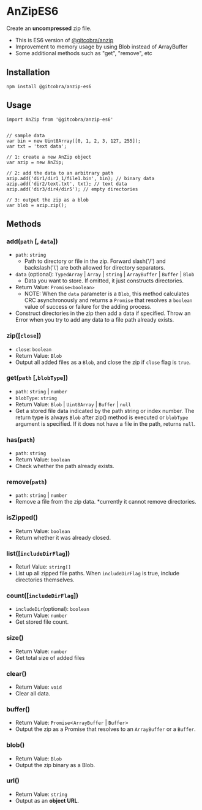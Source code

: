 # AnZipES6
Create an **uncompressed** zip file.
- This is ES6 version of [@gitcobra/anzip](https://github.com/gitcobra/AnZip.js)
- Improvement to memory usage by using Blob instead of ArrayBuffer
- Some additional methods such as "get", "remove", etc


## Installation

```
npm install @gitcobra/anzip-es6
```




## Usage
```
import AnZip from '@gitcobra/anzip-es6'


// sample data
var bin = new Uint8Array([0, 1, 2, 3, 127, 255]);
var txt = 'text data';

// 1: create a new AnZip object
var azip = new AnZip;

// 2: add the data to an arbitrary path
azip.add('dir1/dir1_1/file1.bin', bin); // binary data
azip.add('dir2/text.txt', txt); // text data
azip.add('dir3/dir4/dir5'); // empty directories

// 3: output the zip as a blob
var blob = azip.zip();
```


## Methods

### add(`path` [, `data`])
- `path`: `string`
  - Path to directory or file in the zip. Forward slash('/') and backslash('\\') are both allowed for directory separators.
- `data` (optional): `TypedArray` | `Array` | `string` | `ArrayBuffer` | `Buffer` | `Blob`
  - Data you want to store. If omitted, it just constructs directories.
- Return Value: `Promise<boolean>`
  - NOTE: When the `data` parameter is a `Blob`, this method calculates CRC asynchronously and returns a `Promise` that resolves a `boolean` value of success or failure for the adding process.
- Construct directories in the zip then add a data if specified. Throw an Error when you try to add any data to a file path already exists.

### zip([`close`])
- `close`: `boolean`
- Return Value: `Blob`
- Output all added files as a `Blob`, and close the zip if `close` flag is `true`.

### get(`path` [,`blobType`])
- `path`: `string` | `number`
- `blobType`: `string`
- Return Value: `Blob` | `Uint8Array` | `Buffer` | `null`
- Get a stored file data indicated by the path string or index number. The return type is always `Blob` after zip() method is executed or `blobType` argument is specified. If it does not have a file in the path, returns `null`.

### has(`path`)
- `path`: `string`
- Return Value: `boolean`
- Check whether the path already exists.

### remove(`path`)
- `path`: `string` | `number`
- Remove a file from the zip data. *currently it cannot remove directories.

### isZipped()
- Return Value: `boolean`
- Return whether it was already closed.

### list([`includeDirFlag`])
- Returl Value: `string[]`
- List up all zipped file paths. When `includeDirFlag` is true, include directories themselves.

### count([`includeDirFlag`])
- `includeDir`(optional): `boolean`
- Return Value: `number`
- Get stored file count.

### size()
- Return Value: `number`
- Get total size of added files

### clear()
- Return Value: `void`
- Clear all data.

### buffer()
- Return Value: `Promise`<`ArrayBuffer` | `Buffer`>
- Output the zip as a Promise that resolves to an `ArrayBuffer` or a `Buffer`.

### blob()
- Return Value: `Blob`
- Output the zip binary as a Blob.

### url()
- Return Value: `string`
- Output as an **object URL**.

